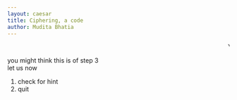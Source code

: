```yaml
---
layout: caesar
title: Ciphering, a code
author: Mudita Bhatia
---
```


<marquee>You will not be able to decipher this now!! ;)</marquee>

you might think this is of step 3<br>
let us now <nav>
<ol>
<li>check for hint</li>
<li>quit</li>
</ol>
</nav>